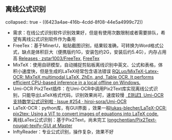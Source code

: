 ## 离线公式识别
collapsed:: true
	- ((6423a4ae-416b-4cdd-8f08-44e5a4999c72))
- 需求：在线公式识别软件识别效果好，但是有使用次数限制或者需要排队，希望有离线公式识别软件作为备用
- FreeTex：基于MinerU，粘贴截图识别，结果较准确，可转换为Word格式公式，缺点是体积巨大（便携版约1G，安装包约2G，安装后约5.4G），内存占用高 [Releases · zstar1003/FreeTex](https://github.com/zstar1003/FreeTex), [FreeTex](https://xdxsb.top/FreeTex/#features)
- MixTeX：使用自研模型，自动捕捉剪贴板离线识别中英文、公式和表格，体积小速度快，但是生成的LaTeX经常包含语法错误 [RQLuo/MixTeX-Latex-OCR: MixTeX multimodal LaTeX, ZhEn, and, Table OCR. It performs efficient CPU-based inference in a local offline on Windows.](https://github.com/RQLuo/MixTeX-Latex-OCR)
- Umi-OCR Pix2Text插件：在Umi-OCR中调用Pix2Text库实现离线公式识别，只能导出LaTeX格式代码，识别效果尚可，速度较慢 [【测试】Umi-OCR 支持数学公式识别啦 · Issue #254 · hiroi-sora/Umi-OCR](https://github.com/hiroi-sora/Umi-OCR/issues/254)
- LaTeX-OCR：python库，有GUI界面 ，效果一般[lukas-blecher/LaTeX-OCR: pix2tex: Using a ViT to convert images of equations into LaTeX code.](https://github.com/lukas-blecher/LaTeX-OCR)
- 离线LaTex公式识别：基于Pix2Text，尚未完工 [longchentian/Pix2Text-nougat-texify-GUI at Master](https://github.com/longchentian/Pix2Text-nougat-texify-GUI/tree/Master)
- InftyReader：专业公式识别，操作复杂，效果不好
